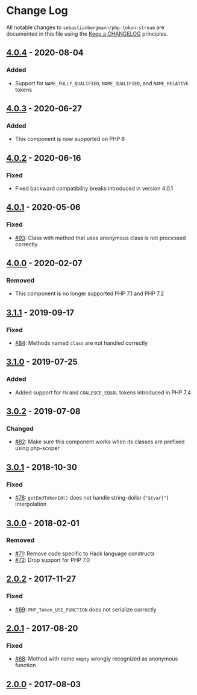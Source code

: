 # Change Log

All notable changes to `sebastianbergmann/php-token-stream` are documented in this file using
the [Keep a CHANGELOG](http://keepachangelog.com/) principles.

## [4.0.4] - 2020-08-04

### Added

* Support for `NAME_FULLY_QUALIFIED`, `NAME_QUALIFIED`, and `NAME_RELATIVE` tokens

## [4.0.3] - 2020-06-27

### Added

* This component is now supported on PHP 8

## [4.0.2] - 2020-06-16

### Fixed

* Fixed backward compatibility breaks introduced in version 4.0.1

## [4.0.1] - 2020-05-06

### Fixed

* [#93](https://github.com/sebastianbergmann/php-token-stream/issues/93): Class with method that uses anonymous class is
  not processed correctly

## [4.0.0] - 2020-02-07

### Removed

* This component is no longer supported PHP 7.1 and PHP 7.2

## [3.1.1] - 2019-09-17

### Fixed

* [#84](https://github.com/sebastianbergmann/php-token-stream/issues/84): Methods named `class` are not handled
  correctly

## [3.1.0] - 2019-07-25

### Added

* Added support for `FN` and `COALESCE_EQUAL` tokens introduced in PHP 7.4

## [3.0.2] - 2019-07-08

### Changed

* [#82](https://github.com/sebastianbergmann/php-token-stream/issues/82): Make sure this component works when its
  classes are prefixed using php-scoper

## [3.0.1] - 2018-10-30

### Fixed

* [#78](https://github.com/sebastianbergmann/php-token-stream/pull/78): `getEndTokenId()` does not handle
  string-dollar (`"${var}"`) interpolation

## [3.0.0] - 2018-02-01

### Removed

* [#71](https://github.com/sebastianbergmann/php-token-stream/issues/71): Remove code specific to Hack language
  constructs
* [#72](https://github.com/sebastianbergmann/php-token-stream/issues/72): Drop support for PHP 7.0

## [2.0.2] - 2017-11-27

### Fixed

* [#69](https://github.com/sebastianbergmann/php-token-stream/issues/69): `PHP_Token_USE_FUNCTION` does not serialize
  correctly

## [2.0.1] - 2017-08-20

### Fixed

* [#68](https://github.com/sebastianbergmann/php-token-stream/issues/68): Method with name `empty` wrongly recognized as
  anonymous function

## [2.0.0] - 2017-08-03

[4.0.4]: https://github.com/sebastianbergmann/php-token-stream/compare/4.0.3...4.0.4

[4.0.3]: https://github.com/sebastianbergmann/php-token-stream/compare/4.0.2...4.0.3

[4.0.2]: https://github.com/sebastianbergmann/php-token-stream/compare/4.0.1...4.0.2

[4.0.1]: https://github.com/sebastianbergmann/php-token-stream/compare/4.0.0...4.0.1

[4.0.0]: https://github.com/sebastianbergmann/php-token-stream/compare/3.1.1...4.0.0

[3.1.1]: https://github.com/sebastianbergmann/php-token-stream/compare/3.1.0...3.1.1

[3.1.0]: https://github.com/sebastianbergmann/php-token-stream/compare/3.0.2...3.1.0

[3.0.2]: https://github.com/sebastianbergmann/php-token-stream/compare/3.0.1...3.0.2

[3.0.1]: https://github.com/sebastianbergmann/php-token-stream/compare/3.0.0...3.0.1

[3.0.0]: https://github.com/sebastianbergmann/php-token-stream/compare/2.0...3.0.0

[2.0.2]: https://github.com/sebastianbergmann/php-token-stream/compare/2.0.1...2.0.2

[2.0.1]: https://github.com/sebastianbergmann/php-token-stream/compare/2.0.0...2.0.1

[2.0.0]: https://github.com/sebastianbergmann/php-token-stream/compare/1.4.11...2.0.0
